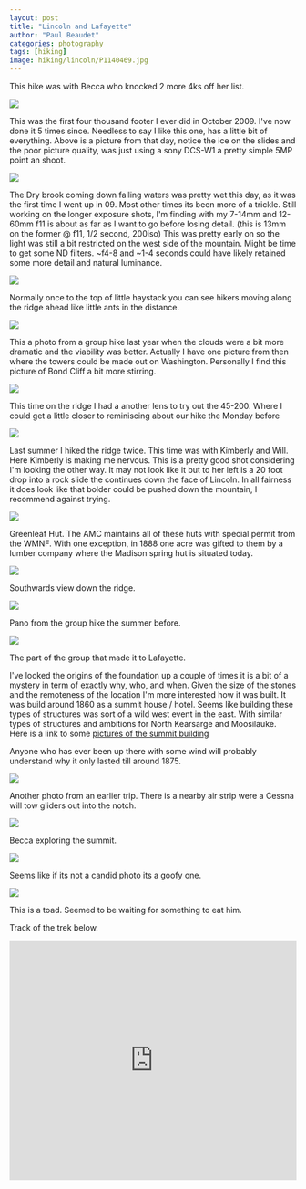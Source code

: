 ```yaml
---
layout: post
title: "Lincoln and Lafayette"
author: "Paul Beaudet"
categories: photography
tags: [hiking]
image: hiking/lincoln/P1140469.jpg
---
```


This hike was with Becca who knocked 2 more 4ks off her list.

![](/assets/img/hiking/lincoln/DSC00027.jpg)

This was the first four thousand footer I ever did in October 2009. I've now done it 5 times since. Needless to say I like this one, has a little bit of everything. Above is a picture from that day, notice the ice on the slides and the poor picture quality, was just using a sony DCS-W1 a pretty simple 5MP point an shoot.

![](/assets/img/hiking/lincoln/P1140478.jpg)

The Dry brook coming down falling waters was pretty wet this day, as it was the first time I went up in 09. Most other times its been more of a trickle. Still working on the longer exposure shots, I'm finding with my 7-14mm and 12-60mm f11 is about as far as I want to go before losing detail. (this is 13mm on the former @ f11, 1/2 second, 200iso) This was pretty early on so the light was still a bit restricted on the west side of the mountain. Might be time to get some ND filters. ~f4-8 and ~1-4 seconds could have likely retained some more detail and natural luminance.

![](/assets/img/hiking/lincoln/P1140483.jpg)

Normally once to the top of little haystack you can see hikers moving along the ridge ahead like little ants in the distance.

![](/assets/img/hiking/lincoln/P1090947.jpg)

This a photo from a group hike last year when the clouds were a bit more dramatic and the viability was better. Actually I have one picture from then where the towers could be made out on Washington. Personally I find this picture of Bond Cliff a bit more stirring.

![](/assets/img/hiking/lincoln/P1140490_01.jpg)

This time on the ridge I had a another lens to try out the 45-200. Where I could get a little closer to reminiscing about our hike the Monday before

![](/assets/img/hiking/lincoln/P1090963_01.jpg)

Last summer I hiked the ridge twice. This time was with Kimberly and Will. Here Kimberly is making me nervous. This is a pretty good shot considering I'm looking the other way. It may not look like it but to her left is a 20 foot drop into a rock slide the continues down the face of Lincoln. In all fairness it does look like that bolder could be pushed down the mountain, I recommend against trying.

![](/assets/img/hiking/lincoln/P1140500.jpg)

Greenleaf Hut. The AMC maintains all of these huts with special permit from the WMNF. With one exception, in 1888 one acre was gifted to them by a lumber company where the Madison spring hut is situated today.  

![](/assets/img/hiking/lincoln/P1140504_01.jpg)

Southwards view down the ridge.

![](/assets/img/hiking/lincoln/notchPano_02.jpg)

Pano from the group hike the summer before.

![](/assets/img/hiking/lincoln/P1090830_02.jpg)

The part of the group that made it to Lafayette.

I've looked the origins of the foundation up a couple of times it is a bit of a mystery in term of exactly why, who, and when. Given the size of the stones and the remoteness of the location I'm more interested how it was built. It was build around 1860 as a summit house / hotel. Seems like building these types of structures was sort of a wild west event in the east. With similar types of structures and ambitions for North Kearsarge and Moosilauke. Here is a link to some [pictures of the summit building ](http://photos.whitemountainhistory.org/GalleryFilmstrip.aspx?gallery=831511&mid=21202150&mt=Photo&ci=008)

Anyone who has ever been up there with some wind will probably understand why it only lasted till around 1875.

![](/assets/img/hiking/lincoln/P1090953.jpg)

Another photo from an earlier trip. There is a nearby air strip were a Cessna will tow gliders out into the notch.

![](/assets/img/hiking/lincoln/P1140495_01.jpg)

Becca exploring the summit.

![](/assets/img/hiking/lincoln/P1140502_01.jpg)

Seems like if its not a candid photo its a goofy one.

![](/assets/img/hiking/lincoln/P1140506.jpg)

This is a toad. Seemed to be waiting for something to eat him.

Track of the trek below.

<iframe src='https://www.gaiagps.com/public/L2ocG2YVOm0q0o2RJOReqK3V?embed=True' style='border:none; overflow-y: hidden; background-color:white; min-width: 320px; max-width:2048px; width:100%; height: 420px;' scrolling='no' seamless='seamless'></iframe>
